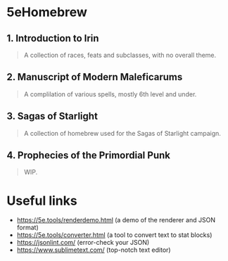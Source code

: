 # 5eHomebrew


## 1. Introduction to Irin
> A collection of races, feats and subclasses, with no overall theme.
## 2. Manuscript of Modern Maleficarums
> A complilation of various spells, mostly 6th level and under.
## 3. Sagas of Starlight
> A collection of homebrew used for the Sagas of Starlight campaign. 
## 4. Prophecies of the Primordial Punk
> WIP.

# Useful links

 - https://5e.tools/renderdemo.html (a demo of the renderer and JSON format)
 - https://5e.tools/converter.html (a tool to convert text to stat blocks)
 - https://jsonlint.com/ (error-check your JSON)
 - https://www.sublimetext.com/ (top-notch text editor)


